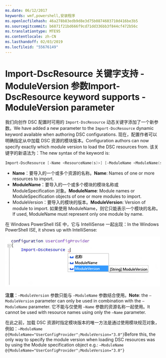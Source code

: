```yaml
---
ms.date: 06/12/2017
keywords: wmf,powershell,安装程序
ms.openlocfilehash: 46a278b83edb9d8e3d75b0874603710d416be3b5
ms.sourcegitcommit: b6871f21bd666f9cd71dd336bb3f844cf472b56c
ms.translationtype: MTE95
ms.contentlocale: zh-CN
ms.lasthandoff: 02/03/2019
ms.locfileid: "55676149"
---
```

# <a name="import-dscresource-keyword-supports--moduleversion-parameter"></a><span data-ttu-id="51bce-102">Import-DscResource 关键字支持 -ModuleVersion 参数</span><span class="sxs-lookup"><span data-stu-id="51bce-102">Import-DscResource keyword supports -ModuleVersion parameter</span></span>

<span data-ttu-id="51bce-103">我们向创作 DSC 配置时可用的 `Import-DscResource` 动态关键字添加了一个新参数。</span><span class="sxs-lookup"><span data-stu-id="51bce-103">We have added a new parameter to the `Import-DscResource` dynamic keyword available when authoring DSC configurations.</span></span> <span data-ttu-id="51bce-104">现在，配置作者可以明确指定从中加载 DSC 资源的模块版本。</span><span class="sxs-lookup"><span data-stu-id="51bce-104">Configuration authors can now specify exactly which module version to load the DSC resources from.</span></span> <span data-ttu-id="51bce-105">该关键字的新语法为：</span><span class="sxs-lookup"><span data-stu-id="51bce-105">The new syntax of the keyword is:</span></span>

```powershell
Import-DscResource [-Name <ResourceName(s)>] [-ModuleName <ModuleName(s)>] [-ModuleVersion <ModuleVersion>]
```

* <span data-ttu-id="51bce-106">**Name**：要导入的一个或多个资源的名称。</span><span class="sxs-lookup"><span data-stu-id="51bce-106">**Name**: Names of one or more resources to import.</span></span>
* <span data-ttu-id="51bce-107">**ModuleName**：要导入的一个或多个模块的模块名称或 ModuleSpecification 对象。</span><span class="sxs-lookup"><span data-stu-id="51bce-107">**ModuleName**: Module names or ModuleSpecification objects of one or more modules to import.</span></span>
* <span data-ttu-id="51bce-108">ModuleVersion：要导入的模块的版本。</span><span class="sxs-lookup"><span data-stu-id="51bce-108">**ModuleVersion**: Version of module to import.</span></span> <span data-ttu-id="51bce-109">如果使用 ModuleName，则它只能表示一个模块的名称。</span><span class="sxs-lookup"><span data-stu-id="51bce-109">If used, ModuleName must represent only one module by name.</span></span>

<span data-ttu-id="51bce-110">在 Windows PowerShell ISE 中，它与 IntelliSense 一起出现：</span><span class="sxs-lookup"><span data-stu-id="51bce-110">In the Windows PowerShell ISE, it shows up with IntelliSense:</span></span>

![](../images/Import-DscResource-Modversion.jpg)

<span data-ttu-id="51bce-111">**注意**：`–ModuleVersion` 参数只能与 `–ModuleName` 参数结合使用。</span><span class="sxs-lookup"><span data-stu-id="51bce-111">**Note**: the `–ModuleVersion` parameter can only be used in combination with the `–ModuleName` parameter.</span></span> <span data-ttu-id="51bce-112">它不能与仅使用 `–Name` 参数的资源名称一起使用。</span><span class="sxs-lookup"><span data-stu-id="51bce-112">It cannot be used with resource names using only the `–Name` parameter.</span></span>

<span data-ttu-id="51bce-113">在此之前，加载 DSC 资源时指定模块版本的唯一方法是通过使用模块规范对象，例如：`–ModuleName @{ModuleName="UserConfigProvider";ModuleVersion="3.0"}`</span><span class="sxs-lookup"><span data-stu-id="51bce-113">Before this, the only way to specify the module version when loading DSC resources was by using the Module specification object e.g.: `–ModuleName @{ModuleName="UserConfigProvider";ModuleVersion="3.0"}`</span></span>
